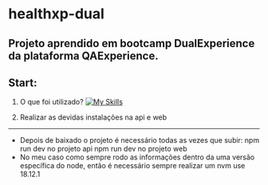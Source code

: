 # healthxp-dual
Projeto aprendido em bootcamp DualExperience da plataforma QAExperience.
----------------------------------------------------------------
## Start: 
1. O que foi utilizado?
[![My Skills](https://skillicons.dev/icons?i=js,html,css)](https://skillicons.dev)

3. Realizar as devidas instalações na api e web
----------------------------------------------------------------
- Depois de baixado o projeto é necessário todas as vezes que subir:
  npm run dev no projeto api
  npm run dev no projeto web
- No meu caso como sempre rodo as informações dentro da uma versão específica do node, então é necessário sempre realizar um nvm use 18.12.1

